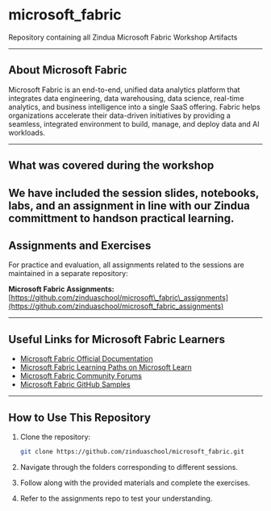 # microsoft_fabric
Repository containing all Zindua Microsoft Fabric Workshop Artifacts

---

## About Microsoft Fabric

Microsoft Fabric is an end-to-end, unified data analytics platform that integrates data engineering, data warehousing, data science, real-time analytics, and business intelligence into a single SaaS offering. Fabric helps organizations accelerate their data-driven initiatives by providing a seamless, integrated environment to build, manage, and deploy data and AI workloads.

---

## What was covered during the workshop


We have included the session slides, notebooks, labs, and an assignment in line with our Zindua committment to handson practical learning.
---

## Assignments and Exercises

For practice and evaluation, all assignments related to the sessions are maintained in a separate repository:

**Microsoft Fabric Assignments:**
[https://github.com/zinduaschool/microsoft\_fabric\_assignments](https://github.com/zinduaschool/microsoft_fabric_assignments)

---

## Useful Links for Microsoft Fabric Learners

* [Microsoft Fabric Official Documentation](https://learn.microsoft.com/en-us/fabric/)
* [Microsoft Fabric Learning Paths on Microsoft Learn](https://learn.microsoft.com/en-us/training/paths/introduction-to-microsoft-fabric/)
* [Microsoft Fabric Community Forums](https://techcommunity.microsoft.com/t5/microsoft-fabric/bd-p/MicrosoftFabric)
* [Microsoft Fabric GitHub Samples](https://github.com/microsoft/fabric-samples)
---

## How to Use This Repository

1. Clone the repository:

   ```bash
   git clone https://github.com/zinduaschool/microsoft_fabric.git
   ```
2. Navigate through the folders corresponding to different sessions.
3. Follow along with the provided materials and complete the exercises.
4. Refer to the assignments repo to test your understanding.

